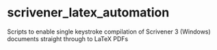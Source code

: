 # scrivener_latex_automation
Scripts to enable single keystroke compilation of Scrivener 3 (Windows) documents straight through to LaTeX PDFs
